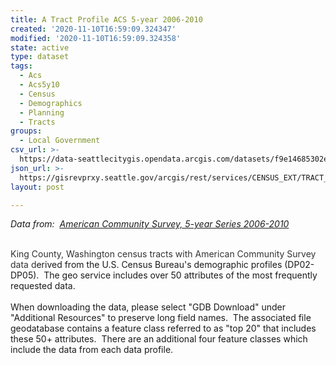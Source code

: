 ```yaml
---
title: A Tract Profile ACS 5-year 2006-2010
created: '2020-11-10T16:59:09.324347'
modified: '2020-11-10T16:59:09.324358'
state: active
type: dataset
tags:
  - Acs
  - Acs5y10
  - Census
  - Demographics
  - Planning
  - Tracts
groups:
  - Local Government
csv_url: >-
  https://data-seattlecitygis.opendata.arcgis.com/datasets/f9e14685302e4bd4a97c7bd05fe92cfd_1.csv?outSR=%7B%22latestWkid%22%3A2926%2C%22wkid%22%3A2926%7D
json_url: >-
  https://gisrevprxy.seattle.gov/arcgis/rest/services/CENSUS_EXT/TRACT_ACS_5Y10_TOP20/MapServer/1
layout: post

---
```

<i>Data from:  </i><a href='http://www.seattle.gov/opcd/population-and-demographics/american-community-survey#5year' target='_blank'><i>American Community Survey, 5-year Series 2006-2010</i></a><div><span style='color: rgb(51, 51, 51);'><br /></span></div><div><font color='#333333'>King County, Washington census tracts with American Community Survey data d</font>erived from the U.S. Census Bureau's demographic profiles (DP02-DP05).  The geo service includes over 50 attributes of the most frequently requested data.</div><div><br /></div><div>When downloading the data, please select &quot;GDB Download&quot; under &quot;Additional Resources&quot; to preserve long field names.  The associated file geodatabase contains a feature class referred to as &quot;top 20&quot; that includes these 50+ attributes.  There are an additional four feature classes which include the data from each data profile.</div>
